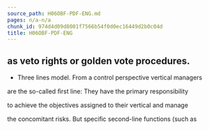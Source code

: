 ```yaml
---
source_path: H06OBF-PDF-ENG.md
pages: n/a-n/a
chunk_id: 974d4d09d8001f7566b54f0d0ec16449d2b0c04d
title: H06OBF-PDF-ENG
---
```

## as veto rights or golden vote procedures.

- Three lines model. From a control perspective vertical managers

are the so-called ﬁrst line: They have the primary responsibility

to achieve the objectives assigned to their vertical and manage

the concomitant risks. But speciﬁc second-line functions (such as
